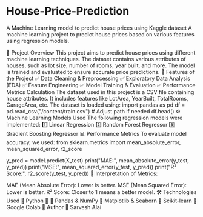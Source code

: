 # House-Price-Prediction
A Machine Learning model to predict house prices using Kaggle dataset
A machine learning project to predict house prices based on various features using regression models.

📌 Project Overview
This project aims to predict house prices using different machine learning techniques. The dataset contains various attributes of houses, such as lot size, number of rooms, year built, and more. The model is trained and evaluated to ensure accurate price predictions.
🚀 Features of the Project
✅ Data Cleaning & Preprocessing
✅ Exploratory Data Analysis (EDA)
✅ Feature Engineering
✅ Model Training & Evaluation
✅ Performance Metrics Calculation
The dataset used in this project is a CSV file containing house attributes.
It includes features like LotArea, YearBuilt, TotalRooms, GarageArea, etc.
The dataset is loaded using:
import pandas as pd
df = pd.read_csv("/content/train.csv")  # Adjust path if needed
df.head()
⚙ Machine Learning Models Used
The following regression models were implemented:
1️⃣ Linear Regression
2️⃣ Random Forest Regressor
3️⃣ Gradient Boosting Regressor
📊 Performance Metrics
To evaluate model accuracy, we used:
from sklearn.metrics import mean_absolute_error, mean_squared_error, r2_score

y_pred = model.predict(X_test)
print("MAE:", mean_absolute_error(y_test, y_pred))
print("MSE:", mean_squared_error(y_test, y_pred))
print("R² Score:", r2_score(y_test, y_pred))
📌 Interpretation of Metrics:

MAE (Mean Absolute Error): Lower is better.
MSE (Mean Squared Error): Lower is better.
R² Score: Closer to 1 means a better model.
🛠 Technologies Used
🔹 Python 🐍
🔹 Pandas & NumPy
🔹 Matplotlib & Seaborn
🔹 Scikit-learn
🔹 Google Colab
📜 Author
👤 Sarvesh Alai
